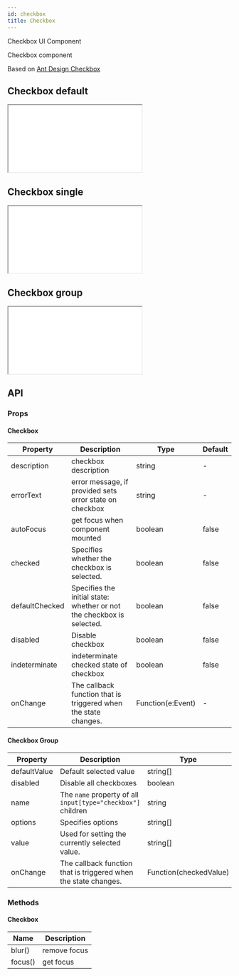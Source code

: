 ```yaml
---
id: checkbox
title: Checkbox
---
```


Checkbox UI Component

Checkbox component

Based on [Ant Design Checkbox](https://ant.design/components/checkbox/)

## Checkbox default

<iframe src="/storybook-static/iframe.html?id=components-checkbox--default"></iframe>

## Checkbox single

<iframe src="/storybook-static/iframe.html?id=components-checkbox--single"></iframe>

## Checkbox group

<iframe src="/storybook-static/iframe.html?id=components-checkbox--group"></iframe>

## API

### Props

#### Checkbox

| Property       | Description                                                           | Type              | Default |
| -------------- | --------------------------------------------------------------------- | ----------------- | ------- |
| description    | checkbox description                                                  | string            | -       |
| errorText      | error message, if provided sets error state on checkbox               | string            | -       |
| autoFocus      | get focus when component mounted                                      | boolean           | false   |
| checked        | Specifies whether the checkbox is selected.                           | boolean           | false   |
| defaultChecked | Specifies the initial state: whether or not the checkbox is selected. | boolean           | false   |
| disabled       | Disable checkbox                                                      | boolean           | false   |
| indeterminate  | indeterminate checked state of checkbox                               | boolean           | false   |
| onChange       | The callback function that is triggered when the state changes.       | Function(e:Event) | -       |

#### Checkbox Group

| Property     | Description                                                     | Type                   | Default |
| ------------ | --------------------------------------------------------------- | ---------------------- | ------- |
| defaultValue | Default selected value                                          | string\[]              | \[]     |
| disabled     | Disable all checkboxes                                          | boolean                | false   |
| name         | The `name` property of all `input[type="checkbox"]` children    | string                 | -       |
| options      | Specifies options                                               | string\[]              | \[]     |
| value        | Used for setting the currently selected value.                  | string\[]              | \[]     |
| onChange     | The callback function that is triggered when the state changes. | Function(checkedValue) | -       |

### Methods

#### Checkbox

| Name    | Description  |
| ------- | ------------ |
| blur()  | remove focus |
| focus() | get focus    |
